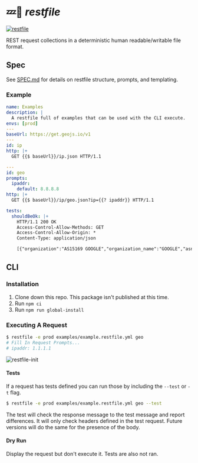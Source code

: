 # 💤📄 _restfile_

[![restfile](https://github.com/testingrequired/restfile-ts/actions/workflows/ci.yml/badge.svg)](https://github.com/testingrequired/restfile-ts/actions/workflows/ci.yml)

REST request collections in a deterministic human readable/writable file format.

## Spec

See [SPEC.md](SPEC.md) for details on restfile structure, prompts, and templating.

### Example

<!-- prettier-ignore -->
```yaml
name: Examples
description: |
  A restfile full of examples that can be used with the CLI execute.
envs: [prod]
---
baseUrl: https://get.geojs.io/v1
---
id: ip
http: |+
  GET {{$ baseUrl}}/ip.json HTTP/1.1

---
id: geo
prompts:
  ipaddr:
    default: 8.8.8.8
http: |+
  GET {{$ baseUrl}}/ip/geo.json?ip={{? ipaddr}} HTTP/1.1

tests:
  shouldBeOk: |+
    HTTP/1.1 200 OK
    Access-Control-Allow-Methods: GET
    Access-Control-Allow-Origin: *
    Content-Type: application/json

    [{"organization":"AS15169 GOOGLE","organization_name":"GOOGLE","asn":15169,"area_code":"0","country_code":"US","country_code3":"USA","continent_code":"NA","ip":"8.8.8.8","latitude":"37.751","longitude":"-97.822","accuracy":1000,"country":"United States","timezone":"America\/Chicago"}]

```

## CLI

### Installation

1. Clone down this repo. This package isn't published at this time.
2. Run `npm ci`
3. Run `npm run global-install`

### Executing A Request

```bash
$ restfile -e prod examples/example.restfile.yml geo
# Fill In Request Prompts...
# ipaddr: 1.1.1.1
```

![restfile-init](https://user-images.githubusercontent.com/728215/159113248-f365c185-76c8-44b4-ae77-5aca955e31ae.gif)

#### Tests

If a request has tests defined you can run those by including the `--test` or `-t` flag.

```bash
$ restfile -e prod examples/example.restfile.yml geo --test
```

The test will check the response message to the test message and report differences. It will only check headers defined in the test request. Future versions will do the same for the presence of the body.

#### Dry Run

Display the request but don't execute it. Tests are also not ran.
